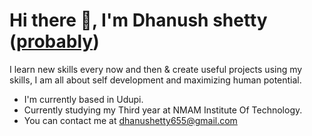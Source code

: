 # Hi there 👋, I'm Dhanush shetty ([probably](https://github.com/Dhanushshetty03))

I learn new skills every now and then & create useful projects using my skills, I am all about self development and maximizing human potential.

- I'm currently based in Udupi.
- Currently studying my Third year at NMAM Institute Of Technology.
- You can contact me at [dhanushetty655@gmail.com](mailto:dhanushetty655@gmail.com)

